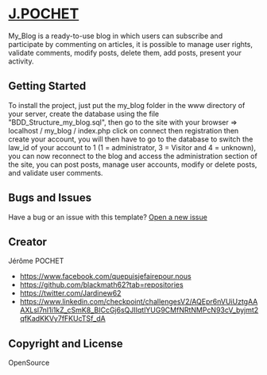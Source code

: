 # [J.POCHET](https://github.com/blackmath62/My_Blog)

My_Blog is a ready-to-use blog in which users can subscribe and participate by commenting on articles, it is possible to manage user rights, validate comments, modify posts, delete them, add posts, present your activity.

## Getting Started

To install the project, just put the my_blog folder in the www directory of your server, create the database using the file "BDD_Structure_my_blog.sql",
then go to the site with your browser => localhost / my_blog / index.php click on connect then registration then create your account,
you will then have to go to the database to switch the law_id of your account to 1 (1 = administrator, 3 = Visitor and 4 = unknown),
you can now reconnect to the blog and access the administration section of the site, you can post posts, manage user accounts,
modify or delete posts, and validate user comments.

## Bugs and Issues

Have a bug or an issue with this template? [Open a new issue](https://github.com/blackmath62/My_Blog)

## Creator

Jérôme POCHET

* https://www.facebook.com/quepuisjefairepour.nous
* https://github.com/blackmath62?tab=repositories
* https://twitter.com/Jardinew62
* https://www.linkedin.com/checkpoint/challengesV2/AQEpr6nVUiUztgAAAXLsl7nI1i1kZ_cSmK8_BICcGj6sQJIIqtlYUG9CMfNRtNMPcN93cV_byjmt2qfKadKKVy7fFKUcTSf_dA

## Copyright and License

OpenSource